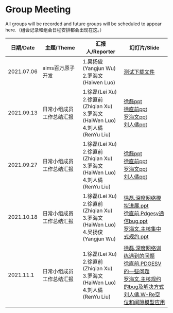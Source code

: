 # Group Meeting

All groups will be recorded and future groups will be scheduled to appear here.（组会记录和组会日程安排都会出现在这。）

| 日期/Date  | 主题/Theme               | 汇报人/Reporter                                              | 幻灯片/Slide                                                 |
| ---------- | ------------------------ | ------------------------------------------------------------ | ------------------------------------------------------------ |
| 2021.07.06 | aims百万原子开发         | 1.吴扬俊(Yangjun Wu)<br />2.罗海文(Haiwen Luo)               | <a href="resource/test.pdf" target="_blank">测试下载文件</a> |
| 2021.09.13 | 日常小组成员工作总结汇报 | 1.徐磊(Lei Xu)<br />2.徐直前(Zhiqian Xu)<br />3.罗海文(HaiWen Luo)<br />4.刘人僪(RenYu Liu) |  <a href="resource/徐磊-9-13组会.pdf" target="_blank">徐磊ppt</a><br /><a href="resource/20210913徐直前MPS.pdf" target="_blank">徐直前ppt</a><br /><a href="resource/luohaiwen_optimization_of_rho_and_H.pdf" target="_blank">罗海文ppt</a><br /><a href="resource/刘人僪9.13程序调试Roofline.pdf" target="_blank">刘人僪ppt</a>|
| 2021.09.27 | 日常小组成员工作总结汇报 | 1.徐磊(Lei Xu)<br />2.徐直前(Zhiqian Xu)<br />3.罗海文(HaiWen Luo)<br />4.刘人僪(RenYu Liu) |  <a href="resource/2021.9.27.xulei.pdf" target="_blank">徐磊ppt</a><br /><a href="resource/2021.9.27.xuzhiqian.pdf" target="_blank">徐直前ppt</a><br /><a href="resource/2021.9.27.luohaiwen.pdf" target="_blank">罗海文ppt</a><br /><a href="resource/2021.9.27.liurenyu.pdf" target="_blank">刘人僪ppt</a>|
| 2021.10.18 | 日常小组成员工作总结汇报 | 1.徐磊(Lei Xu)<br />2.徐直前(Zhiqian Xu)<br />3.罗海文(HaiWen Luo)<br />4.吴扬俊(Yangjun Wu) |  <a href="resource/2021.10.18.xulei.ppt" target="_blank">徐磊.深度网络模拟进展.ppt</a><br /><a href="resource/Pdgesv通信bug.pptx" target="_blank">徐直前.Pdgesv通信bug.ppt</a><br /><a href="resource/罗海文_主核集中式规约.pdf" target="_blank">罗海文.主核集中式规约.ppt</a>|
| 2021.11.1 | 日常小组成员工作总结汇报 | 1.徐磊(Lei Xu)<br />2.徐直前(Zhiqian Xu)<br />3.罗海文(HaiWen Luo)<br />4.刘人僪(RenYu Liu) |  <a href="resource/徐磊.深度网络训练遇到的问题.ppt" target="_blank">徐磊.深度网络训练遇到的问题</a><br /><a href="resource/徐直前.PDGESV的一些问题.pptx" target="_blank">徐直前.PDGESV的一些问题</a><br /><a href="resource/罗海文.主核规约的bug及解决方式.pdf" target="_blank">罗海文.主核规约的bug及解决方式</a><br /><a href="resource/刘人僪11.1组会W-Re空位和间隙模型应用.pdf" target="_blank">刘人僪.W-Re空位和间隙模型应用</a>|

